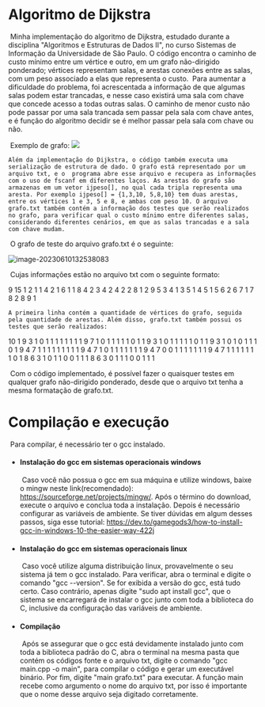 # Algoritmo de Dijkstra

​	Minha implementação do algoritmo de Dijkstra, estudado durante a disciplina "Algoritmos e Estruturas de Dados II", no curso Sistemas de Informação da Universidade de São Paulo. O código encontra o caminho de custo mínimo entre um vértice e outro, em um grafo não-dirigido ponderado; vértices representam salas, e arestas conexões entre as salas, com um peso associado a elas que representa o custo.
​	Para aumentar a dificuldade do problema, foi acrescentada a informação de que algumas salas podem estar trancadas, e nesse caso existirá uma sala com chave que concede acesso a todas outras salas. O caminho de menor custo não pode passar por uma sala trancada sem passar pela sala com chave antes, e é função do algoritmo decidir se é melhor passar pela sala com chave ou não.

​	Exemplo de grafo:
![		](C:\Users\rafae\AppData\Roaming\Typora\typora-user-images\image-20230610025102341.png)			

 	Além da implementação do Dijkstra, o código também executa uma serialização de estrutura de dado. O grafo está representado por um arquivo txt, e o  programa abre esse arquivo e recupera as informações com o uso de fscanf em diferentes laços. As arestas do grafo são armazenas em um vetor ijpeso[], no qual cada tripla representa uma aresta. Por exemplo ijpeso[] = {1,3,10, 5,8,10} tem duas arestas, entre os vértices 1 e 3, 5 e 8, e ambas com peso 10. O arquivo grafo.txt também contém a informação dos testes que serão realizados no grafo, para verificar qual o custo mínimo entre diferentes salas, considerando diferentes cenários, em que as salas trancadas e a sala com chave mudam.

​	O grafo de teste do arquivo grafo.txt é o seguinte:

![image-20230610132538083](C:\Users\rafae\AppData\Roaming\Typora\typora-user-images\image-20230610132538083.png)

​	Cujas informações estão no arquivo txt com o seguinte formato:

9 15
1 2 1
1 4 2
1 6 1
1 8 4
2 3 4
2 4 2
2 8 1
2 9 5
3 4 1
3 5 1
4 5 1
5 6 2
6 7 1
7 8 2
8 9 1

	A primeira linha contém a quantidade de vértices do grafo, seguida pela quantidade de arestas. Além disso, grafo.txt também possui os testes que serão realizados:
10
1 9 3 1 0 1 1 1 1 1 1 1
1 9 7 1 0 1 1 1 1 1 0 1
1 9 3 1 0 1 1 1 1 1 0 1
1 9 3 1 0 1 0 1 1 1 0 1
9 4 7 1 1 1 1 1 1 1 1 1
9 4 7 1 0 1 1 1 1 1 1 1
9 4 7 0 0 1 1 1 1 1 1 1
9 4 7 1 1 1 1 1 1 1 0 1
8 6 3 1 0 1 1 0 0 1 1 1
8 6 3 0 1 1 1 0 0 1 1 1

​	Com o código implementado, é possível fazer o quaisquer testes em qualquer grafo não-dirigido ponderado, desde que o arquivo txt tenha a mesma formatação de grafo.txt.

# Compilação e execução

​	Para compilar, é necessário ter o gcc instalado.

- #### Instalação do gcc em sistemas operacionais windows

  ​	Caso você não possua o gcc em sua máquina e utilize windows, baixe o mingw neste link(recomendado): https://sourceforge.net/projects/mingw/. Após o término do download, execute o arquivo e conclua toda a instalação. Depois é necessário configurar as variáveis de ambiente. Se tiver dúvidas em algum desses passos, siga esse tutorial: https://dev.to/gamegods3/how-to-install-gcc-in-windows-10-the-easier-way-422j

- #### Instalação do gcc em sistemas operacionais linux

  ​	Caso você utilize alguma distribuição linux, provavelmente o seu sistema já tem o gcc instalado. Para verificar, abra o terminal e digite o comando "gcc --version". Se for exibida a versão do gcc, está tudo certo. Caso contrário, apenas digite "sudo apt install gcc", que o sistema se encarregará de instalar o gcc junto com toda a biblioteca do C, inclusive da configuração das variáveis de ambiente.

- #### Compilação

  ​	Após se assegurar que o gcc está devidamente instalado junto com toda a biblioteca padrão do C, abra o terminal na mesma pasta que contém os códigos fonte e o arquivo txt, digite o comando "gcc main.cpp -o main", para compilar o código e gerar um executável binário. Por fim, digite "main grafo.txt" para executar. A função main recebe como argumento o nome do arquivo txt, por isso é importante que o nome desse arquivo seja digitado corretamente.